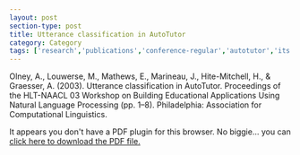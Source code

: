 ```yaml
---
layout: post
section-type: post
title: Utterance classification in AutoTutor
category: Category
tags: ['research','publications','conference-regular','autotutor','its','nlp','discourse','education-research']
---
```

Olney, A., Louwerse, M., Mathews, E., Marineau, J., Hite-Mitchell, H., & Graesser, A. (2003). Utterance classification in AutoTutor. Proceedings of the HLT-NAACL 03 Workshop on Building Educational Applications Using Natural Language Processing (pp. 1–8). Philadelphia: Association for Computational Linguistics. 

<object data="https://blogs.memphis.edu/aolney/files/2019/10/olney_hlt03.pdf" type="application/pdf" width="100%" height="600px">
 
  <p>It appears you don't have a PDF plugin for this browser.
  No biggie... you can <a href="https://blogs.memphis.edu/aolney/files/2019/10/olney_hlt03.pdf">click here to
  download the PDF file.</a></p>
  
</object>
